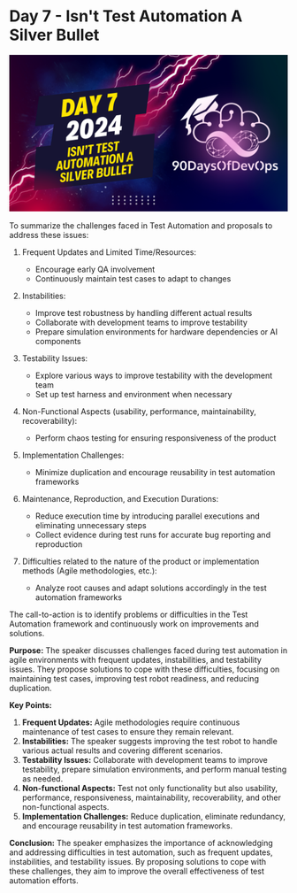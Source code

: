 # Day 7 - Isn't Test Automation A Silver Bullet
[![Watch the video](thumbnails/day7.png)](https://www.youtube.com/watch?v=-d5r575MTGE)

 To summarize the challenges faced in Test Automation and proposals to address these issues:

1. Frequent Updates and Limited Time/Resources:
   - Encourage early QA involvement
   - Continuously maintain test cases to adapt to changes

2. Instabilities:
   - Improve test robustness by handling different actual results
   - Collaborate with development teams to improve testability
   - Prepare simulation environments for hardware dependencies or AI components

3. Testability Issues:
   - Explore various ways to improve testability with the development team
   - Set up test harness and environment when necessary

4. Non-Functional Aspects (usability, performance, maintainability, recoverability):
   - Perform chaos testing for ensuring responsiveness of the product

5. Implementation Challenges:
   - Minimize duplication and encourage reusability in test automation frameworks

6. Maintenance, Reproduction, and Execution Durations:
   - Reduce execution time by introducing parallel executions and eliminating unnecessary steps
   - Collect evidence during test runs for accurate bug reporting and reproduction

7. Difficulties related to the nature of the product or implementation methods (Agile methodologies, etc.):
   - Analyze root causes and adapt solutions accordingly in the test automation frameworks

The call-to-action is to identify problems or difficulties in the Test Automation framework and continuously work on improvements and solutions.

**Purpose:** The speaker discusses challenges faced during test automation in agile environments with frequent updates, instabilities, and testability issues. They propose solutions to cope with these difficulties, focusing on maintaining test cases, improving test robot readiness, and reducing duplication.

**Key Points:**

1. **Frequent Updates:** Agile methodologies require continuous maintenance of test cases to ensure they remain relevant.
2. **Instabilities:** The speaker suggests improving the test robot to handle various actual results and covering different scenarios.
3. **Testability Issues:** Collaborate with development teams to improve testability, prepare simulation environments, and perform manual testing as needed.
4. **Non-functional Aspects:** Test not only functionality but also usability, performance, responsiveness, maintainability, recoverability, and other non-functional aspects.
5. **Implementation Challenges:** Reduce duplication, eliminate redundancy, and encourage reusability in test automation frameworks.

**Conclusion:**
The speaker emphasizes the importance of acknowledging and addressing difficulties in test automation, such as frequent updates, instabilities, and testability issues. By proposing solutions to cope with these challenges, they aim to improve the overall effectiveness of test automation efforts.
